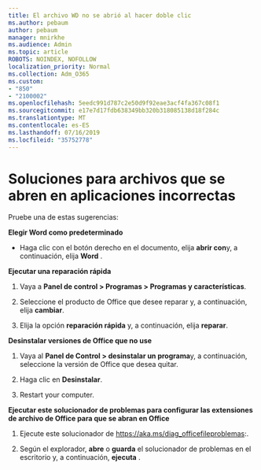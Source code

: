 ```yaml
---
title: El archivo WD no se abrió al hacer doble clic
ms.author: pebaum
author: pebaum
manager: mnirkhe
ms.audience: Admin
ms.topic: article
ROBOTS: NOINDEX, NOFOLLOW
localization_priority: Normal
ms.collection: Adm_O365
ms.custom:
- "850"
- "2100002"
ms.openlocfilehash: 5eedc991d787c2e50d9f92eae3acf4fa367c08f1
ms.sourcegitcommit: e17e7d17fdb638349bb320b318085138d18f284c
ms.translationtype: MT
ms.contentlocale: es-ES
ms.lasthandoff: 07/16/2019
ms.locfileid: "35752778"
---
```

# <a name="solutions-for-files-opening-in-wrong-apps"></a>Soluciones para archivos que se abren en aplicaciones incorrectas

Pruebe una de estas sugerencias:

**Elegir Word como predeterminado**

* Haga clic con el botón derecho en el documento, elija **abrir con**y, a continuación, elija **Word** .

**Ejecutar una reparación rápida**

1. Vaya a **Panel de control > Programas > Programas y características**.

2. Seleccione el producto de Office que desee reparar y, a continuación, elija **cambiar**.

3. Elija la opción **reparación rápida** y, a continuación, elija **reparar**.

**Desinstalar versiones de Office que no use**

1. Vaya al **Panel de Control > desinstalar un programa**y, a continuación, seleccione la versión de Office que desea quitar.

2. Haga clic en **Desinstalar**.

3. Restart your computer.

**Ejecutar este solucionador de problemas para configurar las extensiones de archivo de Office para que se abran en Office**

1. Ejecute este solucionador de https://aka.ms/diag_officefileproblemas:.

2. Según el explorador, **abre** o **guarda** el solucionador de problemas en el escritorio y, a continuación, **ejecuta** .
